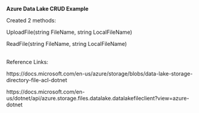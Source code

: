 <b>Azure Data Lake CRUD Example</b>

Created 2 methods:

<p>UploadFile(string FileName, string LocalFileName)</p>
<p>ReadFile(string FileName, string LocalFileName)</p>

<br>
Reference Links: 
<p>https://docs.microsoft.com/en-us/azure/storage/blobs/data-lake-storage-directory-file-acl-dotnet</p>
<p>https://docs.microsoft.com/en-us/dotnet/api/azure.storage.files.datalake.datalakefileclient?view=azure-dotnet</p>

